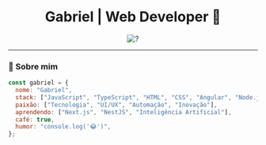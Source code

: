 <h1 align="center">Gabriel | Web Developer 🚀</h1>

<p align="center">
  <img src="https://readme-typing-svg.demolab.com?font=Fira+Code&pause=1000&center=true&vCenter=true&width=435&lines=Desenvolvedor+Web+Full+Stack;Apaixonado+por+Tecnologia+e+Código;Vamos+criar+algo+incrível+juntos!" alt="?" />
</p>

---

### 🧠 Sobre mim

```js
const gabriel = {
  nome: "Gabriel",
  stack: ["JavaScript", "TypeScript", "HTML", "CSS", "Angular", "Node.js"],
  paixão: ["Tecnologia", "UI/UX", "Automação", "Inovação"],
  aprendendo: ["Next.js", "NestJS", "Inteligência Artificial"],
  café: true,
  humor: "console.log('😂')",
};